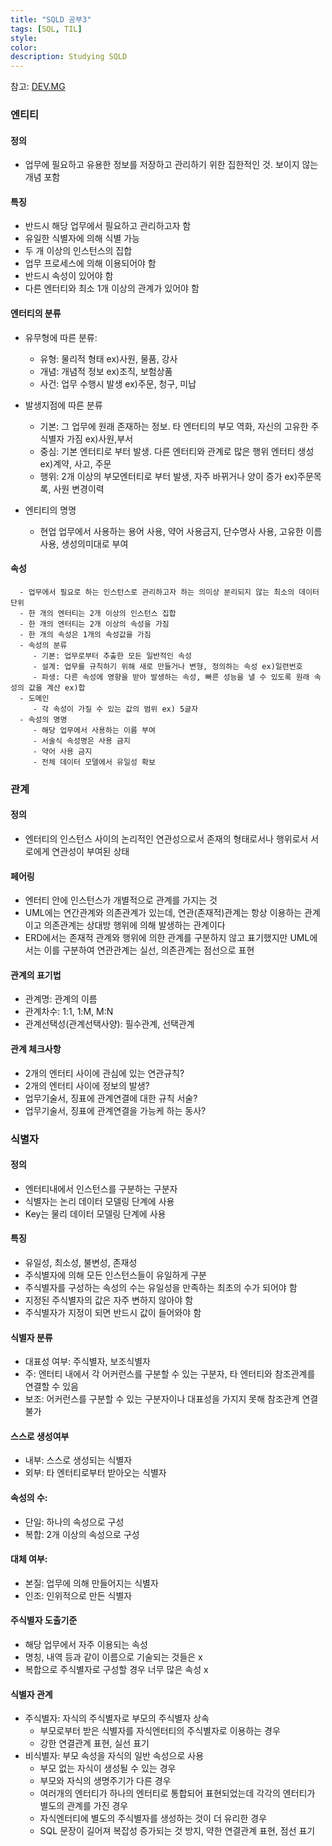 ```yaml
---
title: "SQLD 공부3"
tags: [SQL, TIL]
style:
color:
description: Studying SQLD
---
```

참고: [DEV.MG](https://devmg.tistory.com/95)
### 엔티티

#### 정의
 - 업무에 필요하고 유용한 정보를 저장하고 관리하기 위한 집한적인 것. 보이지 않는 개념 포함

#### 특징
 - 반드시 해당 업무에서 필요하고 관리하고자 함
 - 유일한 식별자에 의해 식별 가능
 - 두 개 이상의 인스턴스의 집합
 - 업무 프로세스에 의해 이용되어야 함
 - 반드시 속성이 있어야 함
 - 다른 엔터티와 최소 1개 이상의 관계가 있어야 함

#### 엔터티의 분류
  - 유무형에 따른 분류:
     - 유형: 물리적 형태 ex)사원, 물품, 강사
     - 개념: 개념적 정보 ex)조직, 보험상품
     - 사건: 업무 수행시 발생 ex)주문, 청구, 미납

  - 발생지점에 따른 분류
    - 기본: 그 업무에 원래 존재하는 정보. 타 엔터티의 부모 역화, 자신의 고유한 주식별자 가짐 ex)사원,부서
    - 중심: 기본 엔터티로 부터 발생. 다른 엔터티와 관계로 많은 행위 엔터티 생성 ex)계약, 사고, 주문
    - 행위: 2개 이상의 부모엔터티로 부터 발생, 자주 바뀌거나 양이 증가 ex)주문목록, 사원 변경이력

   - 엔티티의 명명
      - 현업 업무에서 사용하는 용어 사용, 약어 사용금지, 단수명사 사용, 고유한 이름 사용, 생성의미대로 부여

#### 속성
      - 업무에서 필요로 하는 인스턴스로 관리하고자 하는 의미상 분리되지 않는 최소의 데이터 단위
      - 한 개의 엔터티는 2개 이상의 인스턴스 집합
      - 한 개의 엔터티는 2개 이상의 속성을 가짐
      - 한 개의 속성은 1개의 속성값을 가짐
      - 속성의 분류
         - 기본: 업무로부터 추출한 모든 일반적인 속성
         - 설계: 업무를 규칙하기 위해 새로 만들거나 변형, 정의하는 속성 ex)일련번호
         - 파생: 다른 속성에 영향을 받아 발생하는 속성, 빠른 성능을 낼 수 있도록 원래 속성의 값을 계산 ex)합
      - 도메인
         - 각 속성이 가질 수 있는 값의 범위 ex) 5글자
      - 속성의 명명
         - 해당 업무에서 사용하는 이름 부여
         - 서술식 속성명은 사용 금지
         - 약어 사용 금지
         - 전체 데이터 모델에서 유일성 확보  

### 관계

#### 정의
  - 엔터티의 인스턴스 사이의 논리적인 연관성으로서 존재의 형태로서나 행위로서 서로에게 연관성이 부여된 상태

#### 페어링
  - 엔터티 안에 인스턴스가 개별적으로 관계를 가지는 것
  - UML에는 연간관계와 의존관계가 있는데, 연관(존재적)관계는 항상 이용하는 관계이고 의존관계는 상대방 행위에 의해 발생하는 관계이다
  - ERD에서는 존재적 관계와 행위에 의한 관계를 구분하지 않고 표기했지만 UML에서는 이를 구분하여 연관관계는 실선, 의존관계는 점선으로 표현

#### 관계의 표기법
  - 관계명: 관계의 이름
  - 관계차수: 1:1, 1:M, M:N
  - 관계선택성(관계선택사양): 필수관계, 선택관계

#### 관계 체크사항
  - 2개의 엔터티 사이에 관심에 있는 연관규칙?
  - 2개의 엔터티 사이에 정보의 발생?
  - 업무기술서, 징표에 관계연결에 대한 규칙 서술?
  - 업무기술서, 징표에 관계연결을 가능케 하는 동사?

### 식별자

#### 정의
 - 엔터티내에서 인스턴스를 구분하는 구분자
 - 식별자는 논리 데이터 모델링 단계에 사용
 - Key는 물리 데이터 모델링 단계에 사용

#### 특징
 - 유일성, 최소성, 불변성, 존재성
 - 주식별자에 의해 모든 인스턴스들이 유일하게 구분
 - 주식별자를 구성하는 속성의 수는 유일성을 만족하는 최초의 수가 되어야 함
 - 지정된 주식별자의 값은 자주 변하지 않아야 함
 - 주식별자가 지정이 되면 반드시 값이 들어와야 함

#### 식별자 분류
 - 대표성 여부: 주식별자, 보조식별자
 - 주: 엔터티 내에서 각 어커런스를 구분할 수 있는 구분자, 타 엔터티와 참조관계를 연결할 수 있음
 - 보조: 어커런스를 구분할 수 있는 구분자이나 대표성을 가지지 못해 참조관계 연결 불가

#### 스스로 생성여부
 - 내부: 스스로 생성되는 식별자
 - 외부: 타 엔터티로부터 받아오는 식별자

#### 속성의 수:
 - 단일: 하나의 속성으로 구성
 - 복합: 2개 이상의 속성으로 구성

#### 대체 여부:
 - 본질: 업무에 의해 만들어지는 식별자
 - 인조: 인위적으로 만든 식별자

#### 주식별자 도출기준
 - 해당 업무에서 자주 이용되는 속성
 - 명칭, 내역 등과 같이 이름으로 기술되는 것들은 x
 - 복합으로 주식별자로 구성할 경우 너무 많은 속성 x

#### 식별자 관계
 - 주식별자: 자식의 주식별자로 부모의 주식별자 상속
    - 부모로부터 받은 식별자를 자식엔터티의 주식별자로 이용하는 경우
    - 강한 연결관계 표현, 실선 표기
 - 비식별자: 부모 속성을 자식의 일반 속성으로 사용
   - 부모 없는 자식이 생성될 수 있는 경우
   - 부모와 자식의 생명주기가 다른 경우
   - 여러개의 엔터티가 하나의 엔터티로 통합되어 표현되었는데 각각의 엔터티가 별도의 관계를 가진 경우
   - 자식엔터티에 별도의 주식별자를 생성하는 것이 더 유리한 경우
   - SQL 문장이 길어져 복잡성 증가되는 것 방지, 약한 연결관계 표현, 점선 표기 
